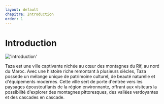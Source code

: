 ```yaml
---
layout: default
chapitre: Introduction
order: 1
---
```


# Introduction
!['introduction'](/les_activites/1.Introduction/images/taza.jpg)
<!-- note -->
Taza est une ville captivante nichée au cœur des montagnes du Rif, au nord du Maroc. Avec une histoire riche remontant à plusieurs siècles, Taza possède un mélange unique de patrimoine culturel, de beauté naturelle et d'équipements modernes. Cette ville sert de porte d'entrée vers les paysages époustouflants de la région environnante, offrant aux visiteurs la possibilité d'explorer des montagnes pittoresques, des vallées verdoyantes et des cascades en cascade.
<!-- new slide -->